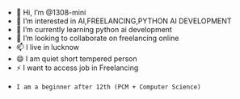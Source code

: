 - 👋 Hi, I’m @1308-mini
- 👀 I’m interested in AI,FREELANCING,PYTHON AI DEVELOPMENT
- 🌱 I’m currently learning python ai development
- 💞️ I’m looking to collaborate on freelancing online
- 📫 I live in lucknow
- 😄 I am quiet short tempered person
- ⚡ I want to access job in Freelancing 
-     I am a beginner after 12th (PCM + Computer Science)

<!---
1308-mini/1308-mini is a ✨ special ✨ repository because its `README.md` (this file) appears on your GitHub profile.
You can click the Preview link to take a look at your changes.
--->
